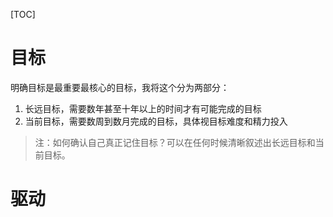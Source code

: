 [TOC]

# 目标
明确目标是最重要最核心的目标，我将这个分为两部分：
1. 长远目标，需要数年甚至十年以上的时间才有可能完成的目标
1. 当前目标，需要数周到数月完成的目标，具体视目标难度和精力投入

> 注：如何确认自己真正记住目标？可以在任何时候清晰叙述出长远目标和当前目标。

# 驱动

